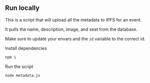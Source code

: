 ## Run locally

This is a script that will upload all the metadata to IPFS for an event.

It pulls the name, description, image, and seat from the database.

Make sure to update your envars and the `id` variable to the correct id.

Install dependencies
```bash
npm i
```
Run the script
```bash
node metadata.js 
```
